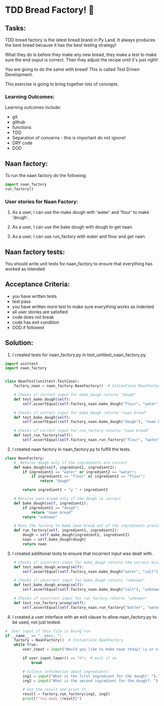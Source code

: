 # TDD Bread Factory! :bread:

## Tasks:
TDD bread factory is the latest bread brand in Py Land. It always produces the best bread because it has the best testing strategy!

What they do is before they make any new bread, they make a test to make sure the end ouput is correct. Then they adjust the recipe until it's just right!

You are going to do the same with bread! This is called Test Driven Development.



This exercise is going to bring together lots of concepts.

### Learning Outcomes:
Learning outcomes include:
- git
- github
- functions
- TDD
- Separation of concerns - this is important do not ignore!
- DRY code
- DOD


## Naan factory:
To run the naan factory do the following:

```python
import naan_factory
run_factory()
```
### User stories for Naan Factory:

1. As a user, I can use the make dough with 'water' and 'flour' to make 'dough'.

2. As a user, I can use the bake dough with dough to get naan.

3. As a user, I can use run_factory with water and flour and get naan.


## Naan factory tests:  
You should write unit tests for naan_factory to ensure that everything has worked as intended

## Acceptance Criteria:

* you have written tests
* test pass
* you have written more test to make sure everything works as indented
* all user stories are satisfied
* code does not break
* code has exit condition
* DOD if followed  

## Solution:  

1. I created tests for naan_factory.py in test_unittest_naan_factory.py.
```python
import unittest
import naan_factory


class NaanTest(unittest.TestCase):
    factory_naan = naan_factory.NaanFactory()  # Instantiate NaanFactory

    # Checks if correct input for make_dough returns "dough"
    def test_make_dough(self):
        self.assertEqual(self.factory_naan.make_dough("flour", "water"), "dough")

    # Checks if correct input for bake_dough returns "naan bread"
    def test_bake_dough(self):
        self.assertEqual(self.factory_naan.bake_dough("dough"), "naan bread")

    # Checks if correct input for run_factory returns "naan bread"
    def test_run_factory(self):
        self.assertEqual(self.factory_naan.run_factory("flour", "water"), "naan bread")
```


2. I created naan factory in naan_factory.py to fulfill the tests.  
```python
class NaanFactory:
    #  Returns dough only if the ingredients are correct
    def make_dough(self, ingredient1, ingredient2):
        if ingredient1 == "water" or ingredient2 == "water":
            if ingredient1 == "flour" or ingredient2 == "flour":
                return "dough"

        return ingredient1 + "y " + ingredient2

    # Returns naan bread only if the dough is correct
    def bake_dough(self, ingredient1):
        if ingredient1 == "dough":
            return "naan bread"
        return "unknown"

    # Runs the factory to make naan bread out of the ingredients provided
    def run_factory(self, ingredient1, ingredient2):
        dough = self.make_dough(ingredient1, ingredient2)
        naan = self.bake_dough(dough)
        return naan

```


3. I created additional tests to ensure that incorrect input was dealt with.  
```python
    # Checks if incorrect input for make_dough returns the correct mistake
    def test_make_dough_wrong(self):
        self.assertEqual(self.factory_naan.make_dough("water", "salt"), "watery salt")

    # Checks if incorrect input for bake_dough returns "unknown"
    def test_bake_dough_wrong(self):
        self.assertEqual(self.factory_naan.bake_dough("salt"), "unknown")

    # Checks if incorrect input for run_factory returns "unknown"
    def test_run_factory_wrong(self):
        self.assertEqual(self.factory_naan.run_factory("batter", "water"), "unknown")  

```


4. I created a user interface with an exit clause to allow naan_factory.py to be used, not just tested.  
```python
#  User input if this file is being run
if __name__ == "__main__":
    factory = NaanFactory()  # Instantiate NaanFactory
    while True:
        user_input = input("Would you like to make naan today? (y or n): ")  # gives the user an option to exit

        if user_input.lower() == "n":  # exit if no
            break

        # Collect information about ingredients
        ing1 = input("What is the first ingredient for the dough?: ").lower().strip()
        ing2 = input("What is the second ingredient for the dough?: ").lower().strip()

        # Get the result and print it
        result = factory.run_factory(ing1, ing2)
        print(f"You made {result}")

```

